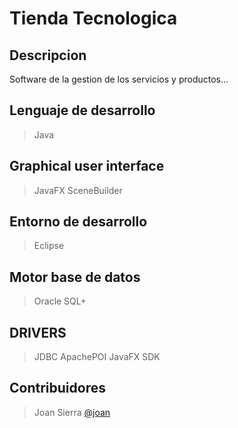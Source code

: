 # Tienda Tecnologica
## Descripcion
Software de la gestion de los servicios y productos...

## Lenguaje de desarrollo
> Java

## Graphical user interface
> JavaFX
> SceneBuilder

## Entorno de desarrollo
> Eclipse

## Motor base de datos
> Oracle SQL+

## DRIVERS
> JDBC
> ApachePOI
> JavaFX SDK

## Contribuidores
> Joan Sierra [@joan](https://github.com/GitSieRraXSF/)
